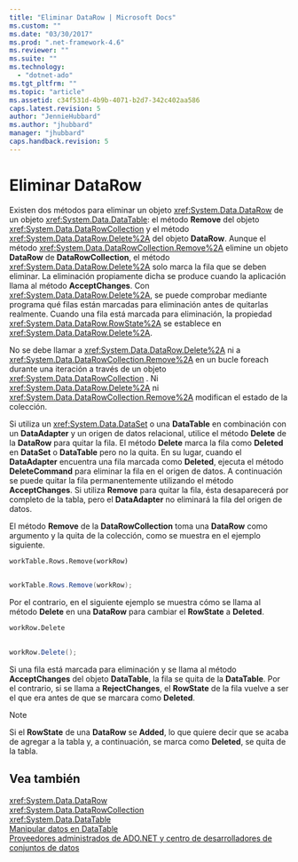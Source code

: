 ```yaml
---
title: "Eliminar DataRow | Microsoft Docs"
ms.custom: ""
ms.date: "03/30/2017"
ms.prod: ".net-framework-4.6"
ms.reviewer: ""
ms.suite: ""
ms.technology: 
  - "dotnet-ado"
ms.tgt_pltfrm: ""
ms.topic: "article"
ms.assetid: c34f531d-4b9b-4071-b2d7-342c402aa586
caps.latest.revision: 5
author: "JennieHubbard"
ms.author: "jhubbard"
manager: "jhubbard"
caps.handback.revision: 5
---
```

# Eliminar DataRow
Existen dos métodos para eliminar un objeto <xref:System.Data.DataRow> de un objeto <xref:System.Data.DataTable>: el método **Remove** del objeto <xref:System.Data.DataRowCollection> y el método <xref:System.Data.DataRow.Delete%2A> del objeto **DataRow**.  Aunque el método <xref:System.Data.DataRowCollection.Remove%2A> elimine un objeto **DataRow** de **DataRowCollection**, el método <xref:System.Data.DataRow.Delete%2A> solo marca la fila que se deben eliminar.  La eliminación propiamente dicha se produce cuando la aplicación llama al método **AcceptChanges**.  Con <xref:System.Data.DataRow.Delete%2A>, se puede comprobar mediante programa qué filas están marcadas para eliminación antes de quitarlas realmente.  Cuando una fila está marcada para eliminación, la propiedad <xref:System.Data.DataRow.RowState%2A> se establece en <xref:System.Data.DataRow.Delete%2A>.  
  
 No se debe llamar a <xref:System.Data.DataRow.Delete%2A> ni a <xref:System.Data.DataRowCollection.Remove%2A> en un bucle foreach durante una iteración a través de un objeto <xref:System.Data.DataRowCollection> .  Ni <xref:System.Data.DataRow.Delete%2A> ni <xref:System.Data.DataRowCollection.Remove%2A> modifican el estado de la colección.  
  
 Si utiliza un <xref:System.Data.DataSet> o una **DataTable** en combinación con un **DataAdapter** y un origen de datos relacional, utilice el método **Delete** de la **DataRow** para quitar la fila.  El método **Delete** marca la fila como **Deleted** en **DataSet** o **DataTable** pero no la quita.  En su lugar, cuando el **DataAdapter** encuentra una fila marcada como **Deleted**, ejecuta el método **DeleteCommand** para eliminar la fila en el origen de datos.  A continuación se puede quitar la fila permanentemente utilizando el método **AcceptChanges**.  Si utiliza **Remove** para quitar la fila, ésta desaparecerá por completo de la tabla, pero el **DataAdapter** no eliminará la fila del origen de datos.  
  
 El método **Remove** de la **DataRowCollection** toma una **DataRow** como argumento y la quita de la colección, como se muestra en el ejemplo siguiente.  
  
```vb  
workTable.Rows.Remove(workRow)  
  
```  
  
```csharp  
workTable.Rows.Remove(workRow);  
```  
  
 Por el contrario, en el siguiente ejemplo se muestra cómo se llama al método **Delete** en una **DataRow** para cambiar el **RowState** a **Deleted**.  
  
```vb  
workRow.Delete  
  
```  
  
```csharp  
workRow.Delete();  
```  
  
 Si una fila está marcada para eliminación y se llama al método **AcceptChanges** del objeto **DataTable**, la fila se quita de la **DataTable**.  Por el contrario, si se llama a **RejectChanges**, el **RowState** de la fila vuelve a ser el que era antes de que se marcara como **Deleted**.  
  
> [!NOTE]
>  Si el **RowState** de una **DataRow** se **Added**, lo que quiere decir que se acaba de agregar a la tabla y, a continuación, se marca como **Deleted**, se quita de la tabla.  
  
## Vea también  
 <xref:System.Data.DataRow>   
 <xref:System.Data.DataRowCollection>   
 <xref:System.Data.DataTable>   
 [Manipular datos en DataTable](../../../../../docs/framework/data/adonet/dataset-datatable-dataview/manipulating-data-in-a-datatable.md)   
 [Proveedores administrados de ADO.NET y centro de desarrolladores de conjuntos de datos](http://go.microsoft.com/fwlink/?LinkId=217917)
